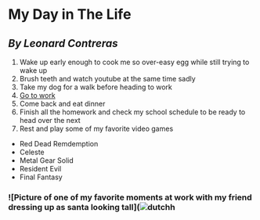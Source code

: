 # **My Day in The Life** 
## *By Leonard Contreras* 
1. Wake up early enough to cook me so over-easy egg while still trying to wake up
2. Brush teeth and watch youtube at the same time sadly 
3. Take my dog for a walk before heading to work
4. [Go to work](https://www.dutchbros.com/)
5. Come back and eat dinner
6. Finish all the homework and check my school schedule to be ready to head over the next
7. Rest and play some of my favorite video games 
- Red Dead Remdemption 
- Celeste
- Metal Gear Solid 
- Resident Evil
- Final Fantasy
### ![Picture of one of my favorite moments at work with my friend dressing up as santa looking tall](![dutchh](https://user-images.githubusercontent.com/122313530/212211615-4885f198-b582-40fd-a93c-c6591c512923.jpg)
